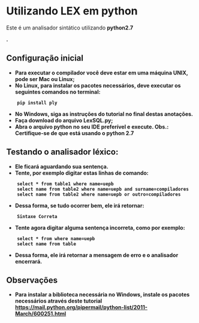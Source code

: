 
# Utilizando LEX em python

Este é um analisador sintático utilizando <b>python2.7</p>.

## Configuração inicial
+ Para executar o compilador você deve estar em uma máquina UNIX, pode ser Mac ou Linux;
+ No <b>Linux</b>, para instalar os pacotes necessários, deve executar os seguintes comandos no terminal:
```
	pip install ply
```
+ No <b>Windows</b>, siga as instruções do tutorial no final destas anotações.
+ Faça download do arquivo <b>LexSQL.py</b>;
+ Abra o arquivo python no seu IDE preferível e execute. <b>Obs.: Certifique-se de que está usando o python 2.7</b>

## Testando o analisador léxico:
+ Ele ficará aguardando sua sentença.
+ Tente, por exemplo digitar estas linhas de comando:
```
	select * from table1 where name=uepb
	select name from table2 where name=uepb and surname=compiladores
	select name from table2 where name=uepb or outro=compiladores
```
+ Dessa forma, se tudo ocorrer bem, ele irá retornar:
```
	Sintaxe Correta
```
+ Tente agora digitar alguma sentença incorreta, como por exemplo:
```
	select * from where name=uepb
	select name from table
```
+ Dessa forma, ele irá retornar a mensagem de erro e o analisador encerrará.

## Observações
+ Para instalar a biblioteca necessária no Windows, instale os pacotes necessários através deste tutorial
https://mail.python.org/pipermail/python-list/2011-March/600251.html

